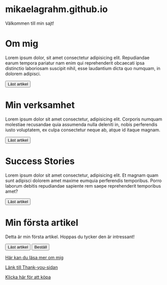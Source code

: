 # mikaelagrahm.github.io

Välkommen till min sajt!

# Om mig
 Lorem ipsum dolor, sit amet consectetur adipisicing elit. Repudiandae earum tempora pariatur nam enim qui reprehenderit obcaecati ipsa distinctio laboriosam suscipit nihil, esse laudantium dicta quo numquam, in dolorem adipisci.
        
<button id="knapp1">Läst artikel</button>

# Min verksamhet
Lorem ipsum dolor sit amet consectetur, adipisicing elit. Corporis numquam molestiae recusandae quia assumenda nulla deleniti in, nobis perferendis iusto voluptatem, ex culpa consectetur neque ab, atque id itaque magnam.
        
<button id="knapp2">Läst artikel</button>

# Success Stories
Lorem ipsum dolor sit amet consectetur, adipisicing elit. Et magnam quam sunt adipisci dolorem amet maxime eumquia perferendis temporibus. Porro laborum debitis repudiandae sapiente rem saepe reprehenderit temporibus amet?
        
<button id="knapp3">Läst artikel</button>

# Min första artikel
Detta är min första artikel. Hoppas du tycker den är intressant!

<button id="knapp4">Läst artikel</button> <button id="order">Beställ</button>

[Här kan du läsa mer om mig](/about)

[Länk till Thank-you-sidan](/thank-you)

[Klicka här för att köpa](/purchase-complete)


